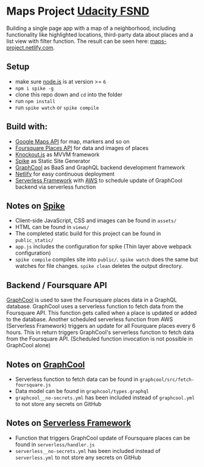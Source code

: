 # Maps Project [Udacity FSND](https://www.udacity.com/course/full-stack-web-developer-nanodegree--nd004)

Building a single page app with a map of a neighborhood, including
functionality like highlighted locations, third-party data about places and
a list view with filter function. The result can be seen here:
[maps-project.netlify.com](https://maps-project.netlify.com/).

## Setup

- make sure [node.js](http://nodejs.org) is at version >= `6`
- `npm i spike -g`
- clone this repo down and `cd` into the folder
- run `npm install`
- run `spike watch` or `spike compile`

## Build with:

- [Google Maps API](https://developers.google.com/maps/) for map, markers
  and so on
- [Foursquare Places API](https://developer.foursquare.com/places-api) for
  data and images of places
- [Knockout.js](http://knockoutjs.com/index.html) as MVVM framework
- [Spike](https://www.spike.cf/) as Static Site Generator
- [GraphCool](https://www.graph.cool/) as BaaS and GraphQL backend development
  framework
- [Netlify](https://www.netlify.com/) for easy continuous deployment
- [Serverless Framework](https://serverless.com/) with
  [AWS](https://aws.amazon.com/) to schedule update of GraphCool backend via
  serverless function

## Notes on [Spike](https://www.spike.cf/)

- Client-side JavaScript, CSS and images can be found in `assets/`
- HTML can be found in `views/`
- The completed static build for this project can be found in `public_static/`
- `app.js` includes the configuration for spike (Thin layer above webpack
  configuration)
- `spike compile` compiles site into `public/`. `spike watch` does the same but
  watches for file changes. `spike clean` deletes the output directory.

## Backend / Foursquare API

[GraphCool](https://www.graph.cool/) is used to save the Foursquare places data
in a GraphQL database. GraphCool uses a serverless function to fetch data from
the Foursquare API. This function gets called when a place is updated or
added to the database. Another scheduled serverless function from AWS
(Serverless Framework) triggers an update for all Fourquare places every 6
hours. This in return triggers GraphCool's serverless function to fetch data
from the Foursquare API. (Scheduled function invocation is not possible in
GraphCool alone)

## Notes on [GraphCool](https://www.graph.cool/)

- Serverless function to fetch data can be found in
  `graphcool/src/fetch-foursquare.js`
- Data model can be found in `graphcool/types.graphql`
- `graphcool__no-secrets.yml` has been included instead of
  `graphcool.yml` to not store any secrets on GitHub

## Notes on [Serverless Framework](https://serverless.com/)

- Function that triggers GraphCool update of Foursquare places can be found in
  `serverless/handler.js`
- `serverless__no-secrets.yml` has been included instead of `serverless.yml`
  to not store any secrets on GitHub
